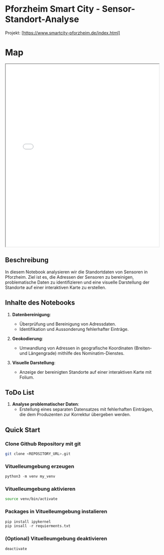 # Pforzheim Smart City - Sensor-Standort-Analyse 

Projekt: [https://www.smartcity-pforzheim.de/index.html]

# Map

<iframe src="data/sensor_location_map.html" width="100%" height="600"></iframe>



## Beschreibung
In diesem Notebook analysieren wir die Standortdaten von Sensoren in Pforzheim. Ziel ist es, die Adressen der Sensoren zu bereinigen, problematische Daten zu identifizieren und eine visuelle Darstellung der Standorte auf einer interaktiven Karte zu erstellen.

## Inhalte des Notebooks
1. **Datenbereinigung**: 
   - Überprüfung und Bereinigung von Adressdaten.
   - Identifikation und Aussonderung fehlerhafter Einträge.

2. **Geokodierung**:
   - Umwandlung von Adressen in geografische Koordinaten (Breiten- und Längengrade) mithilfe des Nominatim-Dienstes.

3. **Visuelle Darstellung**:
   - Anzeige der bereinigten Standorte auf einer interaktiven Karte mit Folium.
  

## ToDo List

1. **Analyse problematischer Daten**: 
   - Erstellung eines separaten Datensatzes mit fehlerhaften Einträgen, die dem Produzenten zur Korrektur übergeben werden.


## Quick Start

### Clone Github Repository mit git

```bash
git clone <REPOSITORY_URL>.git
```
### Vituelleumgebung erzeugen
```python
python3 -m venv my_venv
```
### Vituelleumgebung aktivieren
```bash
source venv/bin/activate
```
### Packages in Vituelleumgebung instalieren
```python
pip install ipykernel 
pip insall -r requierments.txt
```
### (Optional) Vituelleumgebung deaktivieren
```bash
deactivate
```
